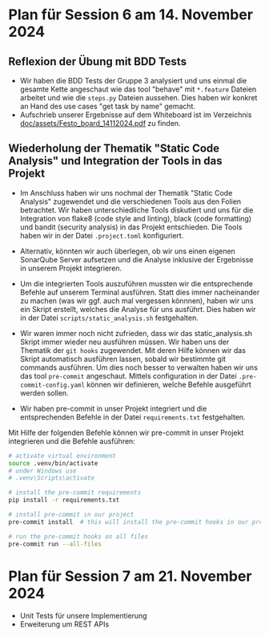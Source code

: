 # Plan für Session 6 am 14. November 2024

## Reflexion der Übung mit BDD Tests

* Wir haben die BDD Tests der Gruppe 3 analysiert und uns einmal die gesamte Kette angeschaut wie das tool "behave" mit `*.feature` Dateien arbeitet und wie die `steps.py` Dateien aussehen. Dies haben wir konkret an Hand des use cases "get task by name" gemacht.
* Aufschrieb unserer Ergebnisse auf dem Whiteboard ist im Verzeichnis [doc/assets/Festo_board_14112024.pdf](doc/assets/Festo_board_14112024.pdf) zu finden.

## Wiederholung der Thematik "Static Code Analysis" und Integration der Tools in das Projekt

* Im Anschluss haben wir uns nochmal der Thematik "Static Code Analysis" zugewendet und die verschiedenen Tools aus den Folien betrachtet. Wir haben unterschiedliche Tools diskutiert und uns für die Integration von flake8 (code style and linting), black (code formatting) und bandit (security analysis) in das Projekt entschieden. Die Tools haben wir in der Datei `.project.toml` konfiguriert.
* Alternativ, könnten wir auch überlegen, ob wir uns einen eigenen SonarQube Server aufsetzen und die Analyse inklusive der Ergebnisse in unserem Projekt integrieren.

* Um die integrierten Tools auszuführen mussten wir die entsprechende Befehle auf unserem Terminal ausführen. Statt dies immer nacheinander zu machen (was wir ggf. auch mal vergessen könnnen), haben wir uns ein Skript erstellt, welches die Analyse für uns ausführt. Dies haben wir in der Datei `scripts/static_analysis.sh` festgehalten.

* Wir waren immer noch nicht zufrieden, dass wir das static_analysis.sh Skript immer wieder neu ausführen müssen. Wir haben uns der Thematik der `git hooks` zugewendet. Mit deren Hilfe können wir das Skript automatisch ausführen lassen, sobald wir bestimmte git commands ausführen. Um dies noch besser to verwalten haben wir uns das tool `pre-commit` angeschaut. Mittels configuration in der Datei `.pre-commit-config.yaml` können wir definieren, welche Befehle ausgeführt werden sollen.
* Wir haben pre-commit in unser Projekt integriert und die entsprechenden Befehle in der Datei `requirements.txt` festgehalten.

Mit Hilfe der folgenden Befehle können wir pre-commit in unser Projekt integrieren und die Befehle ausführen:

```bash
# activate virtual environment
source .venv/bin/activate
# under Windows use
# .venv\Scripts\activate

# install the pre-commit requirements
pip install -r requirements.txt

# install pre-commit in our project
pre-commit install  # this will install the pre-commit hooks in our project as configured in .pre-commit-config.yaml

# run the pre-commit hooks on all files
pre-commit run --all-files
```

# Plan für Session 7 am 21. November 2024

* Unit Tests für unsere Implementierung
* Erweiterung um REST APIs